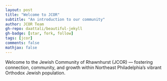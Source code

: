 ```yaml
---
layout: post
title: "Welcome to JCOR"
subtitle: "An introduction to our community"
author: JCOR Team
gh-repo: daattali/beautiful-jekyll
gh-badge: [star, fork, follow]
tags: [jcor]
comments: false
mathjax: false
---
```


Welcome to the Jewish Community of Rhawnhurst (JCOR) — fostering connection, community, and growth within Northeast Philadelphia’s vibrant Orthodox Jewish population.
